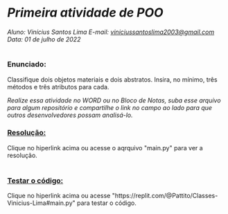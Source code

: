 # ***Primeira atividade de POO***
_Aluno: Vinícius Santos Lima  E-mail: viniciussantoslima2003@gmail.com<br>Data: 01 de julho de 2022_
#  

### Enunciado: 
Classifique dois objetos materiais e dois abstratos. Insira, no mínimo, três métodos e três atributos para cada.

*Realize essa atividade no WORD ou no Bloco de Notas, suba esse arquivo para algum repositório e compartilhe o link no campo ao lado para que outros desenvolvedores possam analisá-lo.*

<h3><a href="https://github.com/p4tit0/Atividades-Softex-Recife-/edit/main/Lógica%20de%20Programação%20e%20Orientação%20a%20Objetos/Programação%20e%20Orientação%20a%20Objetos/Atividade%2001/main.py">Resolução:</a></h3>
Clique no hiperlink acima ou acesse o aqrquivo "main.py" para ver a resolução.<br>
<br>
<h3><a href="https://replit.com/@Pattito/Classes-Vinicius-Lima#main.py">Testar o código:</a></h3>
Clique no hiperlink acima ou acesse "https://replit.com/@Pattito/Classes-Vinicius-Lima#main.py" para testar o código.
<br>

